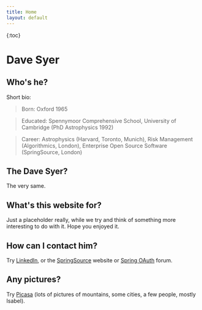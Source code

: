 ```yaml
---
title: Home
layout: default
---
```


{:toc}

# Dave Syer

## Who's he?

Short bio:

>    Born: Oxford 1965

>    Educated: Spennymoor Comprehensive School, University of Cambridge (PhD Astrophysics 1992)

>    Career: Astrophysics (Harvard, Toronto, Munich), Risk Management (Algorithmics, London), Enterprise Open Source Software (SpringSource, London) 

## The Dave Syer?

The very same.

## What's this website for?

Just a placeholder really, while we try and think of something more interesting to do with it. Hope you enjoyed it.

## How can I contact him?

Try [LinkedIn](http://www.linkedin.com/), or the [SpringSource](http://www.springsource.com/) website or [Spring OAuth](http://forum.springsource.org/forumdisplay.php?f=79) forum.

## Any pictures?

Try [Picasa](http://picasaweb.google.com/david.syer) (lots of pictures of mountains, some cities, a few people, mostly Isabel). 
